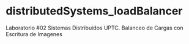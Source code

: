 # distributedSystems_loadBalancer
Laboratorio #02 Sistemas Distribuidos UPTC. Balanceo de Cargas con Escritura de Imagenes
